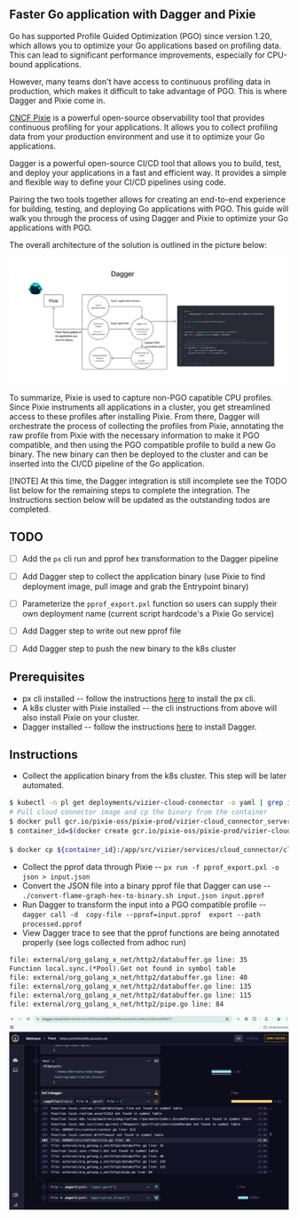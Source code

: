 ## Faster Go application with Dagger and Pixie

Go has supported Profile Guided Optimization (PGO) since version 1.20, which allows you to optimize your Go applications based on profiling data. This can lead to significant performance improvements, especially for CPU-bound applications.

However, many teams don't have access to continuous profiling data in production, which makes it difficult to take advantage of PGO. This is where Dagger and Pixie come in.

[CNCF Pixie](https://px.dev/) is a powerful open-source observability tool that provides continuous profiling for your applications. It allows you to collect profiling data from your production environment and use it to optimize your Go applications.

Dagger is a powerful open-source CI/CD tool that allows you to build, test, and deploy your applications in a fast and efficient way. It provides a simple and flexible way to define your CI/CD pipelines using code.

Pairing the two tools together allows for creating an end-to-end experience for building, testing, and deploying Go applications with PGO. This guide will walk you through the process of using Dagger and Pixie to optimize your Go applications with PGO.

The overall architecture of the solution is outlined in the picture below:

![Architecture](./assets/architecture.png)

To summarize, Pixie is used to capture non-PGO capatible CPU profiles. Since Pixie instruments all applications in a cluster, you get streamlined access to these profiles after installing Pixie. From there, Dagger will orchestrate the process of collecting the profiles from Pixie, annotating the raw profile from Pixie with the necessary information to make it PGO compatible, and then using the PGO compatible profile to build a new Go binary. The new binary can then be deployed to the cluster and can be inserted into the CI/CD pipeline of the Go application.

[!NOTE]
At this time, the Dagger integration is still incomplete see the TODO list below for the remaining steps to complete the integration. The Instructions section below will be updated as the outstanding todos are completed.

## TODO
- [ ] Add the `px` cli run and pprof hex transformation to the Dagger pipeline
- [ ] Add Dagger step to collect the application binary (use Pixie to find deployment image, pull image and grab the Entrypoint binary)
- [ ] Parameterize the `pprof_export.pxl` function so users can supply their own deployment name (current script hardcode's a Pixie Go service)
- [ ] Add Dagger step to write out new pprof file
- [ ] Add Dagger step to push the new binary to the k8s cluster


## Prerequisites
- px cli installed -- follow the instructions [here](https://docs.px.dev/installing-pixie/install-schemes/cli/) to install the px cli.
- A k8s cluster with Pixie installed -- the cli instructions from above will also install Pixie on your cluster.
- Dagger installed -- follow the instructions [here](https://docs.dagger.io/install) to install Dagger.


## Instructions
- Collect the application binary from the k8s cluster. This step will be later automated.
```bash
$ kubectl -n pl get deployments/vizier-cloud-connector -o yaml | grep image:
# Pull cloud connector image and cp the binary from the container
$ docker pull gcr.io/pixie-oss/pixie-prod/vizier-cloud_connector_server_image:0.14.15
$ container_id=$(docker create gcr.io/pixie-oss/pixie-prod/vizier-cloud_connector_server_image:0.14.15)

$ docker cp ${container_id}:/app/src/vizier/services/cloud_connector/cloud_connector_server.runfiles/px/src/vizier/services/cloud_connector/cloud_connector_server_/cloud_connector_server ./application_binary
```
- Collect the pprof data through Pixie -- `px run -f pprof_export.pxl -o json > input.json`
- Convert the JSON file into a binary pprof file that Dagger can use -- `./convert-flame-graph-hex-to-binary.sh input.json input.pprof`
- Run Dagger to transform the input into a PGO compatible profile -- `dagger call -d  copy-file --pprof=input.pprof  export --path processed.pprof`
- View Dagger trace to see that the pprof functions are being annotated properly (see logs collected from adhoc run)

```
file: external/org_golang_x_net/http2/databuffer.go line: 35
Function local.sync.(*Pool).Get not found in symbol table
file: external/org_golang_x_net/http2/databuffer.go line: 40
file: external/org_golang_x_net/http2/databuffer.go line: 135
file: external/org_golang_x_net/http2/databuffer.go line: 115
file: external/org_golang_x_net/http2/pipe.go line: 84
```

![Dagger Cloud trace](./assets/trace.png)
